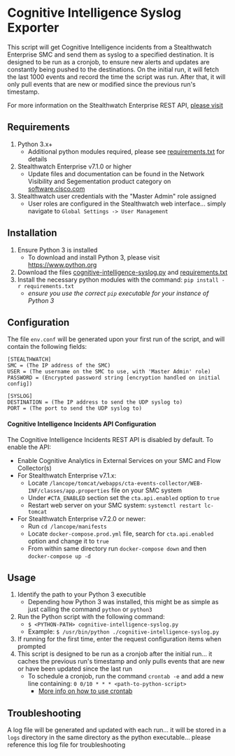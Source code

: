# Cognitive Intelligence Syslog Exporter
This script will get Cognitive Intelligence incidents from a Stealthwatch Enterprise SMC and send them as syslog to a specified destination. It is designed to be run as a cronjob, to ensure new alerts and updates are constantly being pushed to the destinations. On the initial run, it will fetch the last 1000 events and record the time the script was run. After that, it will only pull events that are new or modified since the previous run's timestamp.

For more information on the Stealthwatch Enterprise REST API, [please visit](https://developer.cisco.com/docs/stealthwatch/enterprise/)

## Requirements
1. Python 3.x+
    - Additional python modules required, please see [requirements.txt](requirements.txt) for details
2. Stealthwatch Enterprise v7.1.0 or higher
    - Update files and documentation can be found in the Network Visibility and Segementation product category on [software.cisco.com](https://software.cisco.com/download/home/286307082)
3. Stealthwatch user credentials with the "Master Admin" role assigned
    - User roles are configured in the Stealthwatch web interface... simply navigate to `Global Settings -> User Management`

## Installation
1. Ensure Python 3 is installed
   * To download and install Python 3, please visit https://www.python.org
2. Download the files [cognitive-intelligence-syslog.py](cognitive-intelligence-syslog.py) and [requirements.txt](requirements.txt)
3. Install the necessary python modules with the command: `pip install -r requirements.txt`
    * *ensure you use the correct `pip` executable for your instance of Python 3*

## Configuration
The file `env.conf` will be generated upon your first run of the script, and will contain the following fields:
```
[STEALTHWATCH]
SMC = (The IP address of the SMC)
USER = (The username on the SMC to use, with 'Master Admin' role)
PASSWORD = (Encrypted password string [encryption handled on initial config])

[SYSLOG]
DESTINATION = (The IP address to send the UDP syslog to)
PORT = (The port to send the UDP syslog to)
```

#### **Cognitive Intelligence Incidents API Configuration**
The Cognitive Intelligence Incidents REST API is disabled by default. To enable the API:
* Enable Cognitive Analytics in External Services on your SMC and Flow Collector(s)
* For Stealthwatch Enterprise v7.1.x:
    * Locate `/lancope/tomcat/webapps/cta-events-collector/WEB-INF/classes/app.properties` file on your SMC system
    * Under `#CTA_ENABLED` section set the `cta.api.enabled` option to `true`
    * Restart web server on your SMC system: `systemctl restart lc-tomcat`
* For Stealthwatch Enterprise v7.2.0 or newer:
    * Run `cd /lancope/manifests`
    * Locate `docker-compose.prod.yml` file, search for `cta.api.enabled` option and change it to `true`
    * From within same directory run `docker-compose down` and then `docker-compose up -d`

## Usage
1. Identify the path to your Python 3 executible
    * Depending how Python 3 was installed, this might be as simple as just calling the command `python` or `python3`
2. Run the Python script with the following command:
    * `$ <PYTHON-PATH> cognitive-intelligence-syslog.py`
    * Example: `$ /usr/bin/python ./cognitive-intelligence-syslog.py`
3. If running for the first time, enter the request configuration items when prompted
4. This script is designed to be run as a cronjob after the initial run... it caches the previous run's timestamp and only pulls events that are new or have been updated since the last run
    * To schedule a cronjob, run the command `crontab -e` and add a new line containing: `0 0/10 * * * <path-to-python-script>`
        * [More info on how to use crontab](https://opensource.com/article/17/11/how-use-cron-linux)

## Troubleshooting
A log file will be generated and updated with each run... it will be stored in a `logs` directory in the same directory as the python executable... please reference this log file for troubleshooting


